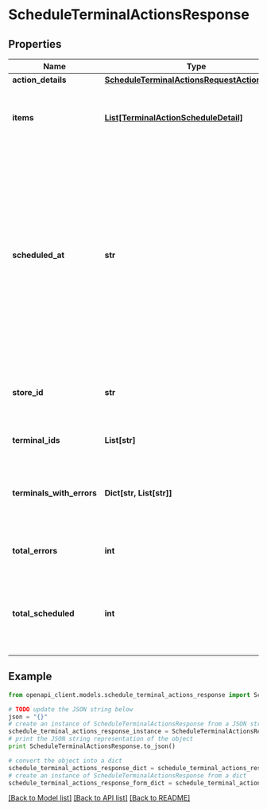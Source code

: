 # ScheduleTerminalActionsResponse


## Properties
Name | Type | Description | Notes
------------ | ------------- | ------------- | -------------
**action_details** | [**ScheduleTerminalActionsRequestActionDetails**](ScheduleTerminalActionsRequestActionDetails.md) |  | [optional] 
**items** | [**List[TerminalActionScheduleDetail]**](TerminalActionScheduleDetail.md) | A list containing a terminal ID and an action ID for each terminal that the action was scheduled for. | [optional] 
**scheduled_at** | **str** | The date and time when the action should happen.  Format: [RFC 3339](https://www.rfc-editor.org/rfc/rfc3339), but without the **Z** before the time offset. For example, **2021-11-15T12:16:21+01:00**  The action is sent with the first [maintenance call](https://docs.adyen.com/point-of-sale/automating-terminal-management/terminal-actions-api#when-actions-take-effect) after the specified date and time in the time zone of the terminal.  An empty value causes the action to be sent as soon as possible: at the next maintenance call. | [optional] 
**store_id** | **str** | The unique ID of the [store](https://docs.adyen.com/api-explorer/#/ManagementService/latest/get/stores). If present, all terminals in the &#x60;terminalIds&#x60; list must be assigned to this store. | [optional] 
**terminal_ids** | **List[str]** | A list of unique IDs of the terminals that the action applies to. | [optional] 
**terminals_with_errors** | **Dict[str, List[str]]** | The validation errors that occurred in the list of terminals, and for each error the IDs of the terminals that the error applies to. | [optional] 
**total_errors** | **int** | The number of terminals for which scheduling the action failed. | [optional] 
**total_scheduled** | **int** | The number of terminals for which the action was successfully scheduled. This doesn&#39;t mean the action has happened yet. | [optional] 

## Example

```python
from openapi_client.models.schedule_terminal_actions_response import ScheduleTerminalActionsResponse

# TODO update the JSON string below
json = "{}"
# create an instance of ScheduleTerminalActionsResponse from a JSON string
schedule_terminal_actions_response_instance = ScheduleTerminalActionsResponse.from_json(json)
# print the JSON string representation of the object
print ScheduleTerminalActionsResponse.to_json()

# convert the object into a dict
schedule_terminal_actions_response_dict = schedule_terminal_actions_response_instance.to_dict()
# create an instance of ScheduleTerminalActionsResponse from a dict
schedule_terminal_actions_response_form_dict = schedule_terminal_actions_response.from_dict(schedule_terminal_actions_response_dict)
```
[[Back to Model list]](../README.md#documentation-for-models) [[Back to API list]](../README.md#documentation-for-api-endpoints) [[Back to README]](../README.md)


